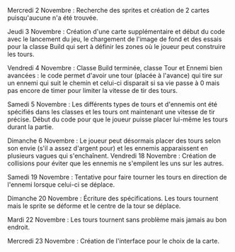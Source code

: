 Mercredi 2 Novembre : Recherche des sprites et création de 2 cartes puisqu'aucune n'a été trouvée.

Jeudi 3 Novembre : Création d'une carte supplémentaire et début du code avec le lancement du jeu, le chargement de l'image de fond et des essais pour la classe Build                      qui sert à définir les zones où le joueur peut construire les tours.

Vendredi 4 Novembre : Classe Build terminée, classe Tour et Ennemi bien avancées : le code permet d'avoir une tour (placée à l'avance) qui tire sur un ennemi qui suit                       le chemin et celui-ci disparait si sa vie passe à 0 mais pas encore de timer pour limiter la vitesse de tir des tours.

Samedi 5 Novembre : Les différents types de tours et d'ennemis ont été spécifiés dans les classes et les tours ont maintenant une vitesse de tir précise. Début du code                     pour que le joueur puisse placer lui-même les tours durant la partie.

Dimanche 6 Novembre : Le joueur peut désormais placer des tours selon son envie (s'il a assez d'argent pour) et les ennemis apparaissent en plusieurs vagues qui                             s'enchaînent.
Vendredi 18 Novembre : Création de collisions pour éviter que les ennemis ne s'empilent les uns sur les autres.

Samedi 19 Novembre : Tentative pour faire tourner les tours en direction de l'ennemi lorsque celui-ci se déplace.

Dimanche 20 Novembre : Écriture des spécifications. Les tours tournent mais le sprite se déforme et le centre de la tour se déplace.

Mardi 22 Novembre : Les tours tournent sans problème mais jamais au bon endroit.

Mercredi 23 Novembre : Création de l'interface pour le choix de la carte.
